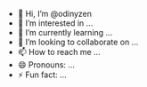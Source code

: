 - 👋 Hi, I’m @odinyzen
- 👀 I’m interested in ...
- 🌱 I’m currently learning ...
- 💞️ I’m looking to collaborate on ...
- 📫 How to reach me ...
- 😄 Pronouns: ...
- ⚡ Fun fact: ...

<!---
odinyzen/odinyzen is a ✨ special ✨ repository because its `README.md` (this file) appears on your GitHub profile.
You can click the Preview link to take a look at your changes.
--->
